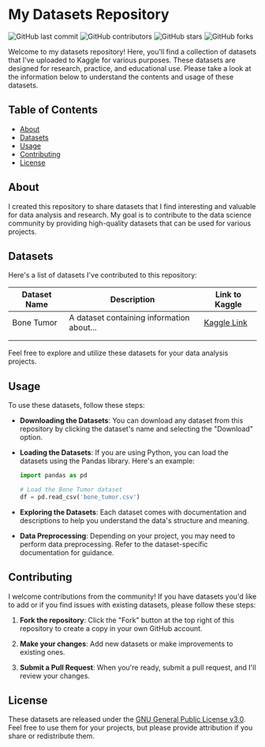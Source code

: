 # My Datasets Repository

![GitHub last commit](https://img.shields.io/github/last-commit/Antimonii/Datasets)
![GitHub contributors](https://img.shields.io/github/contributors/Antimonii/Datasets)
![GitHub stars](https://img.shields.io/github/stars/Antimonii/Datasets?style=social)
![GitHub forks](https://img.shields.io/github/forks/Antimonii/Datasets?style=social)

Welcome to my datasets repository! Here, you'll find a collection of datasets that I've uploaded to Kaggle for various purposes. These datasets are designed for research, practice, and educational use. Please take a look at the information below to understand the contents and usage of these datasets.

## Table of Contents

- [About](#about)
- [Datasets](#datasets)
- [Usage](#usage)
- [Contributing](#contributing)
- [License](#license)

## About

I created this repository to share datasets that I find interesting and valuable for data analysis and research. My goal is to contribute to the data science community by providing high-quality datasets that can be used for various projects.

## Datasets

Here's a list of datasets I've contributed to this repository:

| Dataset Name      | Description                                 | Link to Kaggle                   |
|-------------------|---------------------------------------------|----------------------------------|
| Bone Tumor        | A dataset containing information about...   | [Kaggle Link]([URL_TO_BONE_TUMOR_DATASET](https://www.kaggle.com/datasets/antimoni/bone-tumor))  |
|                   |                                             |                                  |
|                   |                                             |                                  |

Feel free to explore and utilize these datasets for your data analysis projects.

## Usage

To use these datasets, follow these steps:

- **Downloading the Datasets**: You can download any dataset from this repository by clicking the dataset's name and selecting the "Download" option.

- **Loading the Datasets**: If you are using Python, you can load the datasets using the Pandas library. Here's an example:

    ```python
    import pandas as pd

    # Load the Bone Tumor dataset
    df = pd.read_csv('bone_tumor.csv')
    ```

- **Exploring the Datasets**: Each dataset comes with documentation and descriptions to help you understand the data's structure and meaning.

- **Data Preprocessing**: Depending on your project, you may need to perform data preprocessing. Refer to the dataset-specific documentation for guidance.

## Contributing

I welcome contributions from the community! If you have datasets you'd like to add or if you find issues with existing datasets, please follow these steps:

1. **Fork the repository**: Click the "Fork" button at the top right of this repository to create a copy in your own GitHub account.

2. **Make your changes**: Add new datasets or make improvements to existing ones.

3. **Submit a Pull Request**: When you're ready, submit a pull request, and I'll review your changes.

## License

These datasets are released under the [GNU General Public License v3.0](LICENSE). Feel free to use them for your projects, but please provide attribution if you share or redistribute them.

